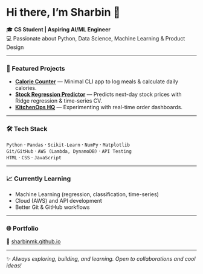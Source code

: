 # Hi there, I’m Sharbin 👋

🎓 **CS Student | Aspiring AI/ML Engineer**  
💻 Passionate about Python, Data Science, Machine Learning & Product Design

---

### 🚀 Featured Projects
- [**Calorie Counter**](https://github.com/sharbinmk/calorie-counter) — Minimal CLI app to log meals & calculate daily calories.  
- [**Stock Regression Predictor**](https://github.com/sharbinmk/stock-regression) — Predicts next-day stock prices with Ridge regression & time-series CV.  
- [**KitchenOps HQ**](https://github.com/sharbinmk/kitchen-ops-hq) — Experimenting with real-time order dashboards.

---

### 🛠️ Tech Stack
`Python` · `Pandas` · `Scikit-Learn` · `NumPy` · `Matplotlib`  
`Git/GitHub` · `AWS (Lambda, DynamoDB)` · `API Testing`  
`HTML` · `CSS` · `JavaScript`

---

### 📈 Currently Learning
- Machine Learning (regression, classification, time-series)  
- Cloud (AWS) and API development  
- Better Git & GitHub workflows  

---

### 🌐 Portfolio
🔗 [sharbinmk.github.io](https://sharbinmk.github.io)

---

✨ *Always exploring, building, and learning. Open to collaborations and cool ideas!*
